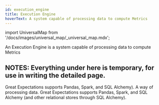```yaml
---
id: execution_engine
title: Execution Engine
hoverText: A system capable of processing data to compute Metrics
---
```

import UniversalMap from '/docs/images/universal_map/_universal_map.mdx';

<UniversalMap setup='active' connect='active' create='active' validate='active'/>

An Execution Engine is a system capable of processing data to compute Metrics


NOTES: Everything under here is temporary, for use in writing the detailed page.
----------
Great Expectations supports Pandas, Spark, and SQL Alchemy).
A way of processing data. Great Expectations supports Pandas, Spark, and SQL Alchemy (and other relational stores through SQL Alchemy).
